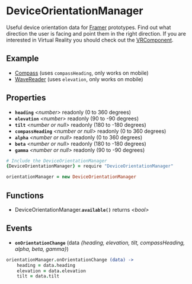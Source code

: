 # DeviceOrientationManager

Useful device orientation data for [Framer](http://framerjs.com) prototypes. Find out what direction the user is facing and point them in the right direction. If you are interested in Virtual Reality you should check out the [VRComponent](https://github.com/jonastreub/VRComponent).

## Example

- [Compass](http://share.framerjs.com/h5r07gzwatsj/) (uses `compassHeading`, only works on mobile)
- [WaveReader](http://share.framerjs.com/dfqoti70fulk/) (uses `elevation`, only works on mobile)

## Properties

- **`heading`** *\<number>* readonly (0 to 360 degrees)
- **`elevation`** *\<number>* readonly (90 to -90 degrees)
- **`tilt`** *\<number or null>* readonly (180 to -180 degrees)
- **`compassHeading`** *\<number or null>* readonly (0 to 360 degrees)
- **`alpha`** *\<number or null>* readonly (0 to 360 degrees)
- **`beta`** *\<number or null>* readonly (180 to -180 degrees)
- **`gamma`** *\<number or null>* readonly (90 to -90 degrees)

```coffee
# Include the DeviceOrientationManager
{DeviceOrientationManager} = require "DeviceOrientationManager"

orientationManager = new DeviceOrientationManager
```

## Functions

- DeviceOrientationManager.**`available()`** returns *\<bool>*

## Events

- **`onOrientationChange`** (data *\{heading, elevation, tilt, compassHeading, alpha, beta, gamma}*)

```coffee
orientationManager.onOrientationChange (data) ->
	heading = data.heading
	elevation = data.elevation
	tilt = data.tilt
```
